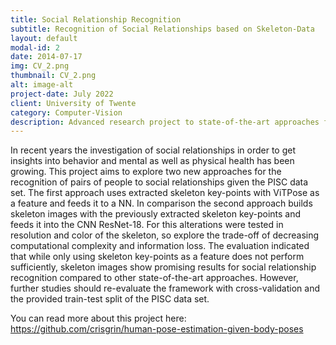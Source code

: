 ```yaml
---
title: Social Relationship Recognition
subtitle: Recognition of Social Relationships based on Skeleton-Data
layout: default
modal-id: 2
date: 2014-07-17
img: CV_2.png
thumbnail: CV_2.png
alt: image-alt
project-date: July 2022
client: University of Twente
category: Computer-Vision
description: Advanced research project to state-of-the-art approaches for social relationship recognition in pictures.
---
```


In recent years the investigation of social
relationships in order to get insights into behavior and
mental as well as physical health has been growing. This project
aims to explore two new approaches for the recognition of pairs
of people to social relationships given the PISC data set. The
first approach uses extracted skeleton key-points with ViTPose
as a feature and feeds it to a NN. In comparison the second
approach builds skeleton images with the previously extracted
skeleton key-points and feeds it into the CNN ResNet-18. For this
alterations were tested in resolution and color of the skeleton, so
explore the trade-off of decreasing computational complexity and
information loss. The evaluation indicated that while only using
skeleton key-points as a feature does not perform sufficiently,
skeleton images show promising results for social relationship
recognition compared to other state-of-the-art approaches.
However, further studies should re-evaluate the framework with
cross-validation and the provided train-test split of the PISC
data set.

You can read more about this project here: <https://github.com/crisgrin/human-pose-estimation-given-body-poses>
